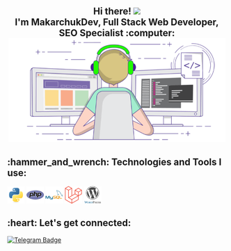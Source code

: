<div align="center">
  <h2>
    Hi there! <img src="https://user-images.githubusercontent.com/42378118/110234147-e3259600-7f4e-11eb-95be-0c4047144dea.gif" width="30">
    <br> I'm MakarchukDev, Full Stack Web Developer, SEO Specialist :computer: <br>
    <img src="https://raw.githubusercontent.com/MakarchukDev/makarchuk/refs/heads/main/cropped_animation_110.gif" alt="Coder GIF" width="500">
  </h2>
</div>

<h2 align="left">:hammer_and_wrench: Technologies and Tools I use:</h2>
<p align="left"> 
    <a href="https://www.python.org/" target="_blank"><img src="https://raw.githubusercontent.com/devicons/devicon/master/icons/python/python-original.svg" alt="python" width="40" height="40"/></a> 
    <a href="https://www.php.net/" target="_blank"><img src="https://raw.githubusercontent.com/devicons/devicon/master/icons/php/php-original.svg" alt="php" width="40" height="40"/></a> 
    <a href="https://www.mysql.com/" target="_blank"><img src="https://raw.githubusercontent.com/devicons/devicon/master/icons/mysql/mysql-original-wordmark.svg" alt="mysql" width="40" height="40"/></a> 
    <a href="https://laravel.com/" target="_blank"><img src="https://raw.githubusercontent.com/devicons/devicon/refs/heads/master/icons/laravel/laravel-original.svg" alt="laravel" width="40" height="40"/></a> 
    <a href="https://wordpress.org/" target="_blank"><img src="https://raw.githubusercontent.com/devicons/devicon/master/icons/wordpress/wordpress-original.svg" alt="wordpress" width="40" height="40"/></a> 
</p>

<h2 align="left">:heart: Let's get connected:</h2>

[![Telegram Badge](https://img.shields.io/badge/-Telegram-1ca0f1?style=flat-square&logo=telegram&logoColor=white&link=https://t.me/barry_bradley)](https://t.me/barry_bradley)
